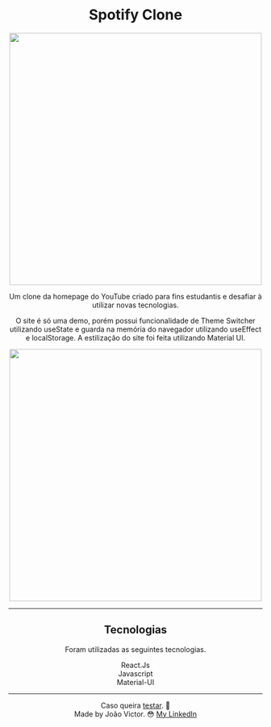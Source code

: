 <div align="center">
  <h1>Spotify Clone</h1>
  <image src="https://cdn.discordapp.com/attachments/958055531774361630/963161881848201356/unknown.png" style="width:500px;"/>
  
 

  <p>Um clone da homepage do YouTube criado para fins estudantis e desafiar à utilizar novas tecnologias.</p>
  <p>O site é só uma demo, porém possui funcionalidade de Theme Switcher utilizando useState e guarda na memória do navegador utilizando useEffect e localStorage. A estilização do site foi feita utilizando Material UI.</p>
  
  <image src="https://user-images.githubusercontent.com/91212364/161064139-e2ad4c93-99d5-4d22-b6d8-e35509565331.gif" style="width:500px;"/>
  
  <hr/>
   <div>
     <h2>Tecnologias</h2>
     <p>Foram utilizadas as seguintes tecnologias.</p>
     <span>React.Js</span><br>
     <span>Javascript</span><br>
     <span>Material-UI</span><br>
   </div>
  <hr/>
  
Caso queira [testar](jvyoutube-clone.netlify.app). 🔧<br>
Made by João Victor. 😳 [My LinkedIn](https://www.linkedin.com/in/joão-victor-sabino)
  
</div>




